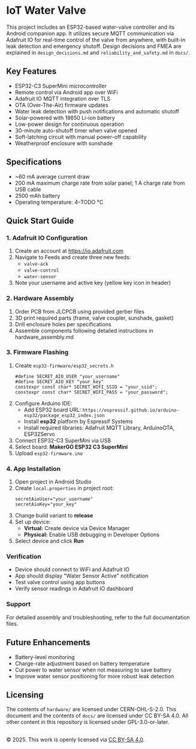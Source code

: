 # IoT Water Valve
This project includes an ESP32-based water-valve controller and its Android companion app. It utilizes secure MQTT communication via Adafruit IO for real-time control of the valve from anywhere, with built-in leak detection and emergency shutoff. Design decisions and FMEA are explained in ```design_decisions.md``` and ```reliability_and_safety.md``` in ```docs/```.

## Key Features
- ESP32-C3 SuperMini microcontroller
- Remote control via Android app over WiFi
- Adafruit IO MQTT integration over TLS
- OTA (Over-The-Air) firmware updates
- Water leak detection with push notifications and automatic shutoff
- Solar-powered with 18650 Li-ion battery
- Low-power design for continuous operation
- 30-minute auto-shutoff timer when valve opened
- Soft-latching circuit with manual power-off capability
- Weatherproof enclosure with sunshade

## Specifications
- ~60 mA average current draw
- 200 mA maximum charge rate from solar panel; 1 A charge rate from USB cable
- 2500 mAh battery
- Operating temperature: 4–TODO °C

## Quick Start Guide
### 1. Adafruit IO Configuration
1. Create an account at https://io.adafruit.com
2. Navigate to Feeds and create three new feeds:
    - ```valve-ack```
    - ```valve-control```
    - ```water-sensor```
3. Note your username and active key (yellow key icon in header)

### 2. Hardware Assembly
1. Order PCB from JLCPCB using provided gerber files
2. 3D print required parts (frame, valve coupler, sunshade, gasket)
3. Drill enclosure holes per specifications
4. Assemble components following detailed instructions in hardware_assembly.md

### 3. Firmware Flashing
1. Create ```esp32-firmware/esp32_secrets.h```
    ```
    #define SECRET_AIO_USER "your_username"
    #define SECRET_AIO_KEY "your_key"
    constexpr const char* SECRET_WIFI_SSID = "your_ssid";
    constexpr const char* SECRET_WIFI_PASS = "your_password";
    ```
2. Configure Arduino IDE:
    - Add ESP32 board URL: ```https://espressif.github.io/arduino-esp32/package_esp32_index.json```
    - Install __esp32__ platform by Espressif Systems
    - Install required libraries: Adafruit MQTT Library, ArduinoOTA, ESP32Servo
3. Connect ESP32-C3 SuperMini via USB
4. Select board: __MakerGO ESP32 C3 SuperMini__
5. Upload ```esp32-firmware.ino```

### 4. App Installation
1. Open project in Android Studio
2. Create ```local.properties``` in project root:
    ```
    secretAioUser="your_username"
    secretAioKey="your_key"
    ```
3. Change build variant to __release__
4. Set up device:
    - __Virtual:__ Create device via Device Manager
    - __Physical:__ Enable USB debugging in Developer Options
5. Select device and click __Run__

### Verification
- Device should connect to WiFi and Adafruit IO
- App should display "Water Sensor Active" notification
- Test valve control using app buttons
- Verify sensor readings in Adafruit IO dashboard

### Support
For detailed assembly and troubleshooting, refer to the full documentation files.

## Future Enhancements
- Battery-level monitoring
- Charge-rate adjustment based on battery temperature
- Cut power to water sensor when not measuring to save battery
- Improve water sensor positioning for more robust leak detection

## Licensing

The contents of `hardware/` are licensed under CERN-OHL-S-2.0. This document and the contents of `docs/` are licensed under CC BY-SA 4.0. All other content in this repository is licensed under GPL-3.0-or-later.
##
© 2025. This work is openly licensed via [CC BY-SA 4.0](https://creativecommons.org/licenses/by-sa/4.0/).